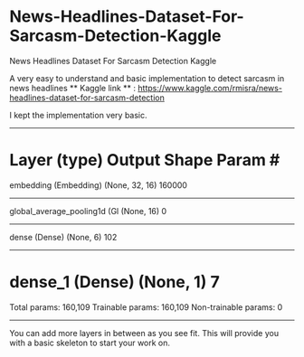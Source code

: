 # News-Headlines-Dataset-For-Sarcasm-Detection-Kaggle
News Headlines Dataset For Sarcasm Detection Kaggle

A very easy to understand and basic implementation to detect sarcasm in news headlines
** Kaggle link ** : https://www.kaggle.com/rmisra/news-headlines-dataset-for-sarcasm-detection

I kept the implementation very basic.
_________________________________________________________________
Layer (type)                 Output Shape              Param #   
=================================================================
embedding (Embedding)        (None, 32, 16)            160000    
_________________________________________________________________
global_average_pooling1d (Gl (None, 16)                0         
_________________________________________________________________
dense (Dense)                (None, 6)                 102       
_________________________________________________________________
dense_1 (Dense)              (None, 1)                 7         
=================================================================
Total params: 160,109
Trainable params: 160,109
Non-trainable params: 0
_________________________________________________________________
You can add more layers in between as you see fit. This will provide you with a basic skeleton to start your work on.
